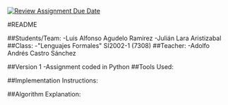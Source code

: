 [![Review Assignment Due Date](https://classroom.github.com/assets/deadline-readme-button-22041afd0340ce965d47ae6ef1cefeee28c7c493a6346c4f15d667ab976d596c.svg)](https://classroom.github.com/a/Uzapeobl)

#README

##Students/Team: 
-Luis Alfonso Agudelo Ramirez
-Julián Lara Aristizabal
##Class: 
-"Lenguajes Formales" SI2002-1 (7308)
##Teacher: 
-Adolfo Andrés Castro Sánchez

##Version 1
-Assignment coded in Python
##Tools Used:

##Implementation Instructions:

##Algorithm Explanation:
